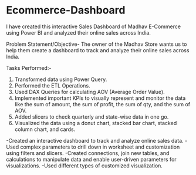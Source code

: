 # Ecommerce-Dashboard

I have created this interactive Sales Dashboard of Madhav E-Commerce using Power BI and analyzed their online sales across India.

Problem Statement/Objective-
The owner of the Madhav Store wants us to help them create a dashboard to track and analyze their online sales across India.

Tasks Performed:-
1. Transformed data using Power Query.
2. Performed the ETL Operations.
3. Used DAX Queries for calculating AOV (Average Order Value).
4. Implemented important KPIs to visually represent and monitor the data like the sum of amount, the sum of profit, the sum of qty, and the sum of AOV.
5. Added slicers to check quarterly and state-wise data in one go.
6. Visualized the data using a donut chart, stacked bar chart, stacked column chart, and cards.

-Created an interactive dashboard to track and analyze online sales data.
-Used complex parameters to drill down in worksheet and customization using filters and slicers.
-Created connections, join new tables, and calculations to manipulate data and enable user-driven parameters for visualizations.
-Used different types of customized visualization.
